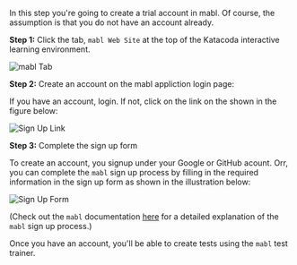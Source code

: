 In this step you're going to create a trial account in mabl. Of course, the assumption is that you do not have an account already.

**Step 1:** Click the tab, `mabl Web Site` at the top of the Katacoda interactive learning environment.

![mabl Tab](/katacoda-scenarios/using-mabl-creating-an-account/assets/mabl-tab.png)

**Step 2:**  Create an account on the mabl appliction login page:

If you have an account, login. If not, click on the link on the shown in the figure below:

![Sign Up Link](/katacoda-scenarios/using-mabl-creating-an-account/assets/sign-up.png)

**Step 3:** Complete the sign up form

To create an account, you signup under your Google or GitHub acount. Orr, you can complete the `mabl` sign up process by filling in the required information in the sign up form as shown in the illustration below:

![Sign Up Form](/katacoda-scenarios/using-mabl-creating-an-account/assets/signup-form.png)

(Check out the `mabl` documentation [here](https://help.mabl.com/docs/quick-start-guide) for a detailed explanation of the `mabl` sign up process.)

Once you have an account, you'll be able to create tests using the `mabl` test trainer.